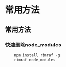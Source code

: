 # 常用方法


## 常用方法

### 快速删除node_modules

``` js
    npm install rimraf -g
    rimraf node_modules
```